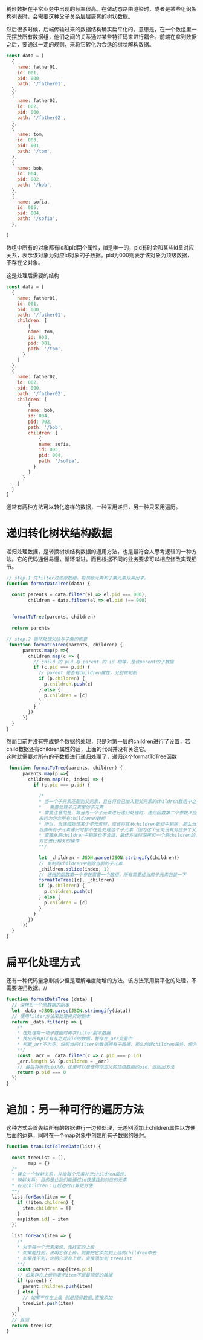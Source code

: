树形数据在平常业务中出现的频率很高。在做动态路由渲染时，或者是某些组织架构列表时，会需要这种父子关系层层嵌套的树状数据。

然后很多时候，后端传输过来的数据结构确实扁平化的。意思是，在一个数组里一元摆放所有数据组，他们之间的关系通过某些特征码来进行耦合。前端在拿到数据之后，要通过一定的规则，来将它转化为合适的树状解构数据。

```javascript
const data = [
  {
    name: father01,
    id: 001,
    pid: 000,
    path: '/father01',
  },
  {
    name: father02,
    id: 002,
    pid: 000,
    path: '/father02',
  },
  {
    name: tom,
    id: 003,
    pid: 001,
    path: '/tom',
  },
  {
    name: bob,
    id: 004,
    pid: 002,
    path: '/bob',
  },
  {
    name: sofia,
    id: 005,
    pid: 004,
    path: '/sofia',
  },

]
```
数组中所有的对象都有id和pid两个属性，id是唯一的，pid有时会和某些id呈对应关系，表示该对象为对应id对象的子数据。pid为000则表示该对象为顶级数据，不存在父对象。

这是处理后需要的结构
```javascript
const data = [
  {
    name: father01,
    id: 001,
    pid: 000,
    path: '/father01',
    children: [
        {
        name: tom,
        id: 003,
        pid: 001,
        path: '/tom',
      }
    ]
  },
  {
    name: father02,
    id: 002,
    pid: 000,
    path: '/father02',
    children: [
        {
        name: bob,
        id: 004,
        pid: 002,
        path: '/bob',
        children: [
            {
            name: sofia,
            id: 005,
            pid: 004,
            path: '/sofia',
          }
        ]
      }        
    ]
  }
]
```


通常有两种方法可以转化这样的数据，一种采用递归，另一种只采用遍历。


<a name="yIsPK"></a>
# 递归转化树状结构数据

递归处理数据，是转换树状结构数据的通用方法，也是最符合人思考逻辑的一种方法。它的代码通俗易懂，循环渐进。而且根据不同的业务要求可以相应修改实现细节。
```javascript
// step.1 先filter过滤原数组，将顶级元素和子集元素分离出来。
function formatDataTree(data) {

  const parents = data.filter(el => el.pid === 000),
        children = data.filter(el => el.pid !== 000)

    
  formatToTree(parents, children)
  
  return parents
  
// step.2 循环处理父级与子集的嵌套
 function formatToTree(parents, children) {
      parents.map(p =>{
        children.map(c => {
          // child 的 pid 与 parent 的 id 相等，是该parent的子数据
          if (c.pid === p.id) {
            // parent 是否有children属性，分别做判断
            if (p.children) {
              p.children.push(c)
            } else {
              p.children = [c]
            }
          }
        })
      })
  }
}

```

然而目前并没有完成整个数据的处理，只是对第一层的children进行了设置，若child数据还有children属性的话，上面的代码并没有关注它。<br />这时就需要对所有的子数据进行递归处理了，递归这个formatToTree函数

```javascript
 function formatToTree(parents, children) {
      parents.map(p =>{
        children.map((c, index) => {
          if (c.pid === p.id) {
            
            /*
            * 当一个子元素匹配到父元素，且在将自己加入到父元素的children数组中之前
            *	需要处理子元素里的子元素
            * 需要注意的是，每当为一个子元素进行递归处理时，递归函数第二个参数不应当
            永远为包含所有children的数组
            * 所以，当递归处理某个子元素时，应该将其从children数组中剔除，那么当前及
            后面所有子元素递归时都不在会处理这个子元素（因为这个业务没有对应多个父元素）
            * 直接从原children中剔除也不合适，最佳方法时深拷贝一个原children的复制，
            对它进行相关的操作
            **/ 
            
            let _children = JSON.parse(JSON.stringify(children))
            // 复制的children中剔除当前的子元素
            _children.splice(index, 1)
            // 递归的函数第一个参数需要一个数组，所有需要给当前子元素包装一下
            formatToTree([c], _children)
            if (p.children) {
              p.children.push(c)
            } else {
              p.children = [c]
            }
          }
        })
      })
  }
}
```

<a name="dv6Cy"></a>
# 扁平化处理方式


还有一种代码量急剧减少但是理解难度陡增的方法。该方法采用扁平化的处理，不需要递归数据。// 
```javascript
function formatDataTree (data) {
  // 深拷贝一个原数据的副本
  let _data =JSON.parse(JSON.strinngify(data))
  // 使用filter方法来处理拷贝的副本
  return _data.filter(p => {
    /*
    * 在处理每一项子数据时再次filter副本数据
    * 找出所有pid有与之对应id的数据，暂存在_arr变量中
    * 判断_arr不为空，说明当前filter的数据拥有子数据，那么创建children属性，值为_arr
    **/
    const _arr = _data.filter(c => c.pid === p.id)
    _arr.length && (p.children = _arr)
    // 最后将所有pid为0，这里可以是任何你定义的顶级数据的pid，返回出方法
    return p.pid === 0
  })
}
```


<a name="brfFR"></a>
# 追加：另一种可行的遍历方法


这种方式会首先给所有的数据进行一边预处理，无差别添加上children属性以方便后面的运算，同时在一个map对象中创建所有子数据的映射。
```javascript
function tranListToTreeData(list) {

  const treeList = [],
        map = {}
  /*
  * 建立一个映射关系，并给每个元素补充children属性.
  * 映射关系: 目的是让我们能通过id快速找到对应的元素
  * 补充children：让后边的计算更方便
  **/ 
  list.forEach(item => {
    if (!item.children) {
      item.children = []
    }
    map[item.id] = item
  })

  list.forEach(item => {
    /* 
    * 对于每一个元素来说，先找它的上级
    * 如果能找到，说明它有上级，则要把它添加到上级的children中去
    * 如果找不到，说明它没有上级，直接添加到 treeList
    **/
    const parent = map[item.pid]
    // 如果存在上级则表示item不是最顶层的数据
    if (parent) {
      parent.children.push(item)
    } else {
      // 如果不存在上级 则是顶层数据,直接添加
      treeList.push(item)
    }
  })
  // 返回
  return treeList
}
```


